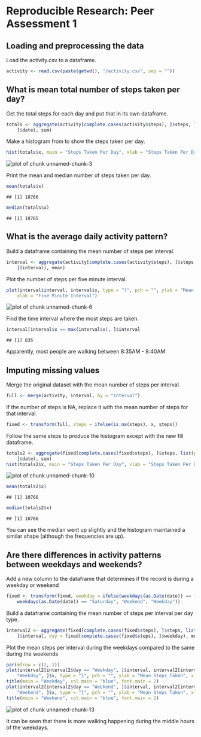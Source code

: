 # Reproducible Research: Peer Assessment 1


## Loading and preprocessing the data
Load the activity.csv to a dataframe.

```r
activity <- read.csv(paste(getwd(), "/activity.csv", sep = ""))
```


## What is mean total number of steps taken per day?
Get the total steps for each day and put that in its own dataframe.

```r
totals <- aggregate(activity[complete.cases(activity$steps), ]$steps, list(period = activity[complete.cases(activity$steps), 
    ]$date), sum)
```


Make a histogram from to show the steps taken per day.

```r
hist(totals$x, main = "Steps Taken Per Day", xlab = "Steps Taken Per Day")
```

![plot of chunk unnamed-chunk-3](figure/unnamed-chunk-3.png) 


Print the mean and median number of steps taken per day.

```r
mean(totals$x)
```

```
## [1] 10766
```

```r
median(totals$x)
```

```
## [1] 10765
```


## What is the average daily activity pattern?
Build a dataframe containing the mean number of steps per interval.

```r
interval <- aggregate(activity[complete.cases(activity$steps), ]$steps, list(interval = activity[complete.cases(activity$steps), 
    ]$interval), mean)
```


Plot the number of steps per five minute interval.

```r
plot(interval$interval, interval$x, type = "l", pch = "", ylab = "Mean Steps Taken", 
    xlab = "Five Minute Interval")
```

![plot of chunk unnamed-chunk-6](figure/unnamed-chunk-6.png) 


Find the time interval where the most steps are taken.

```r
interval[interval$x == max(interval$x), ]$interval
```

```
## [1] 835
```


Apparently, most people are walking between 8:35AM - 8:40AM

## Imputing missing values
Merge the original dataset with the mean number of steps per interval.

```r
full <- merge(activity, interval, by = "interval")
```


If the number of steps is NA, replace it with the mean number of steps for that interval.

```r
fixed <- transform(full, steps = ifelse(is.na(steps), x, steps))
```


Follow the same steps to produce the histogram except with the new fill dataframe.

```r
totals2 <- aggregate(fixed[complete.cases(fixed$steps), ]$steps, list(period = fixed[complete.cases(fixed$steps), 
    ]$date), sum)
hist(totals2$x, main = "Steps Taken Per Day", xlab = "Steps Taken Per Day")
```

![plot of chunk unnamed-chunk-10](figure/unnamed-chunk-10.png) 

```r
mean(totals2$x)
```

```
## [1] 10766
```

```r
median(totals2$x)
```

```
## [1] 10766
```


You can see the median went up slightly and the histogram maintained a similar shape (although the frequencies are up).

## Are there differences in activity patterns between weekdays and weekends?
Add a new column to the dataframe that determines if the record is during a weekday or weekend

```r
fixed <- transform(fixed, weekday = ifelse(weekdays(as.Date(date)) == "Sunday" | 
    weekdays(as.Date(date)) == "Saturday", "Weekend", "Weekday"))
```


Build a dataframe containing the mean number of steps per interval per day type.

```r
interval2 <- aggregate(fixed[complete.cases(fixed$steps), ]$steps, list(interval = fixed[complete.cases(fixed$steps), 
    ]$interval, day = fixed[complete.cases(fixed$steps), ]$weekday), mean)
```


Plot the mean steps per interval during the weekdays compared to the same during the weekends

```r
par(mfrow = c(2, 1))
plot(interval2[interval2$day == "Weekday", ]$interval, interval2[interval2$day == 
    "Weekday", ]$x, type = "l", pch = "", ylab = "Mean Steps Taken", xlab = "Five Minute Interval")
title(main = "Weekday", col.main = "blue", font.main = 2)
plot(interval2[interval2$day == "Weekend", ]$interval, interval2[interval2$day == 
    "Weekend", ]$x, type = "l", pch = "", ylab = "Mean Steps Taken", xlab = "Five Minute Interval")
title(main = "Weekend", col.main = "blue", font.main = 2)
```

![plot of chunk unnamed-chunk-13](figure/unnamed-chunk-13.png) 


It can be seen that there is more walking happening during the middle hours of the weekdays.
